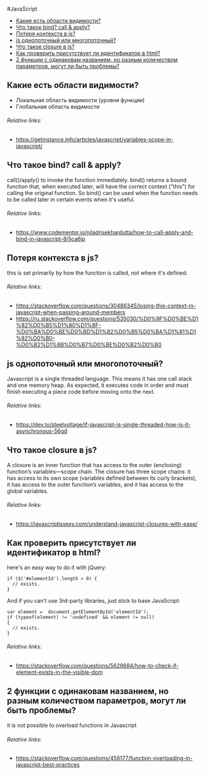 #JavaScript
- [Какие есть области видимости?](#какие-есть-области-видимости)
- [Что такое bind? call & apply?](#что-такое-bind-call--apply)
- [Потеря контекста в js?](#потеря-контекста-в-js)
- [js однопоточный или многопоточный?](#js-однопоточный-или-многопоточный)
- [Что такое closure в js?](#что-такое-closure-в-js)
- [Как проверить присутствует ли идентификатор в html?](#как-проверить-присутствует-ли-идентификатор-в-html)
- [2 функции с одинаковам названием, но разным количеством параметров, могут ли быть проблемы?](#2-функции-с-одинаковам-названием-но-разным-количеством-параметров-могут-ли-быть-проблемы)

## Какие есть области видимости?
+ Локальная область видимости (уровня функции)
+ Глобальная область видимости
###### Relative links:
+ https://getinstance.info/articles/javascript/variables-scope-in-javascript/

## Что такое bind? call & apply?
call()/apply() to invoke the function immediately. bind() returns a bound function that, when executed later, will have the correct context ("this") for calling the original function. So bind() can be used when the function needs to be called later in certain events when it's useful.
###### Relative links:
+ https://www.codementor.io/niladrisekhardutta/how-to-call-apply-and-bind-in-javascript-8i1jca6jp

## Потеря контекста в js?
this is set primarily by how the function is called, not where it's defined. 
###### Relative links:
+ https://stackoverflow.com/questions/30486345/losing-this-context-in-javascript-when-passing-around-members
+ https://ru.stackoverflow.com/questions/535030/%D0%9F%D0%BE%D1%82%D0%B5%D1%80%D1%8F-%D0%BA%D0%BE%D0%BD%D1%82%D0%B5%D0%BA%D1%81%D1%82%D0%B0-%D0%B2%D1%8B%D0%B7%D0%BE%D0%B2%D0%B0

## js однопоточный или многопоточный?
Javascript is a single threaded language. This means it has one call stack and one memory heap. As expected, it executes code in order and must finish executing a piece code before moving onto the next.
###### Relative links:
- https://dev.to/steelvoltage/if-javascript-is-single-threaded-how-is-it-asynchronous-56gd

## Что такое closure в js?
A closure is an inner function that has access to the outer (enclosing) function’s variables—scope chain. The closure has three scope chains: it has access to its own scope (variables defined between its curly brackets), it has access to the outer function’s variables, and it has access to the global variables.
###### Relative links:
- https://javascriptissexy.com/understand-javascript-closures-with-ease/

## Как проверить присутствует ли идентификатор в html?
here's an easy way to do it with jQuery:
```
if ($('#elementId').length > 0) {
  // exists.
}
```
And if you can't use 3rd-party libraries, just stick to base JavaScript:
```
var element =  document.getElementById('elementId');
if (typeof(element) != 'undefined' && element != null)
{
  // exists.
}
```
###### Relative links:
- https://stackoverflow.com/questions/5629684/how-to-check-if-element-exists-in-the-visible-dom

## 2 функции с одинаковам названием, но разным количеством параметров, могут ли быть проблемы?
it is not possible to overload functions in Javascript
###### Relative links:
- https://stackoverflow.com/questions/456177/function-overloading-in-javascript-best-practices

